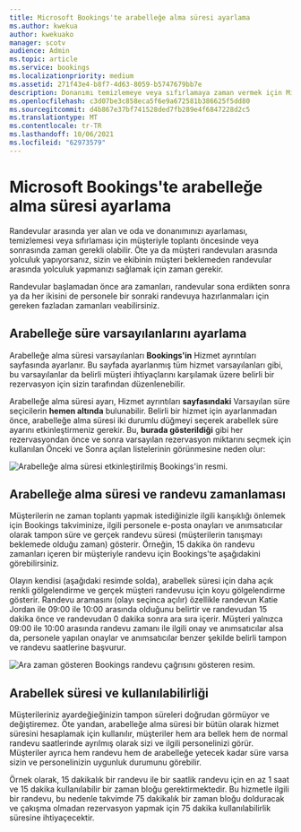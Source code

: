 ```yaml
---
title: Microsoft Bookings'te arabelleğe alma süresi ayarlama
ms.author: kwekua
author: kwekuako
manager: scotv
audience: Admin
ms.topic: article
ms.service: bookings
ms.localizationpriority: medium
ms.assetid: 271f43e4-b8f7-4d63-8059-b5747679bb7e
description: Donanımı temizlemeye veya sıfırlamaya zaman vermek için Microsoft Bookings'te bir randevudan önceki veya bir randevudan sonra arabelleğe kadar zaman ayarlayın.
ms.openlocfilehash: c3d07be3c858eca5f6e9a672581b386625f5dd80
ms.sourcegitcommit: d4b867e37bf741528ded7fb289e4f6847228d2c5
ms.translationtype: MT
ms.contentlocale: tr-TR
ms.lasthandoff: 10/06/2021
ms.locfileid: "62973579"
---
```

# <a name="set-buffer-time-in-microsoft-bookings"></a>Microsoft Bookings'te arabelleğe alma süresi ayarlama

Randevular arasında yer alan ve oda ve donanımınızı ayarlaması, temizlemesi veya sıfırlaması için müşteriyle toplantı öncesinde veya sonrasında zaman gerekli olabilir. Öte ya da müşteri randevuları arasında yolculuk yapıyorsanız, sizin ve ekibinin müşteri beklemeden randevular arasında yolculuk yapmanızı sağlamak için zaman gerekir.

Randevular başlamadan önce ara zamanları, randevular sona erdikten sonra ya da her ikisini de personele bir sonraki randevuya hazırlanmaları için gereken fazladan zamanları veabilirsiniz.

## <a name="set-buffer-time-defaults"></a>Arabelleğe süre varsayılanlarını ayarlama

Arabelleğe alma süresi varsayılanları **Bookings'in** Hizmet ayrıntıları sayfasında ayarlanır. Bu sayfada ayarlanmış tüm hizmet varsayılanları gibi, bu varsayılanlar da belirli müşteri  ihtiyaçlarını karşılamak üzere belirli bir rezervasyon için sizin tarafından düzenlenebilir.

Arabelleğe alma süresi ayarı, Hizmet ayrıntıları **sayfasındaki** Varsayılan süre seçicilerin **hemen altında** bulunabilir. Belirli bir hizmet için ayarlanmadan önce, arabelleğe alma süresi iki durumlu düğmeyi seçerek arabellek süre ayarını etkinleştirmeniz gerekir. Bu, **burada gösterildiği** gibi  her rezervasyondan önce ve sonra varsayılan rezervasyon miktarını seçmek için kullanılan Önceki ve Sonra açılan listelerinin görünmesine neden olur:

   ![Arabelleğe alma süresi etkinleştirilmiş Bookings'in resmi.](../media/bookings-buffertime.png)

## <a name="buffer-time-and-appointment-timing"></a>Arabelleğe alma süresi ve randevu zamanlaması

Müşterilerin ne zaman toplantı yapmak istediğinizle ilgili karışıklığı önlemek için Bookings takviminize, ilgili personele e-posta onayları ve anımsatıcılar olarak tampon süre ve gerçek randevu süresi (müşterilerin tanışmayı beklemede olduğu zaman) gösterir. Örneğin, 15 dakika ön randevu zamanları içeren bir müşteriyle randevu için Bookings'te aşağıdakini görebilirsiniz.

Olayın kendisi (aşağıdaki resimde solda), arabellek süresi için daha açık renkli gölgelendirme ve gerçek müşteri randevusu için koyu gölgelendirme gösterir. Randevu aramasını (olayı seçinca açılır) özellikle randevun Katie Jordan ile 09:00 ile 10:00 arasında olduğunu belirtir ve randevudan 15 dakika önce ve randevudan 0 dakika sonra ara sıra içerir. Müşteri yalnızca 09:00 ile 10:00 arasında randevu zamanı ile ilgili onay ve anımsatıcılar alsa da, personele yapılan onaylar ve anımsatıcılar benzer şekilde belirli tampon ve randevu saatlerine başvurur.

   ![Ara zaman gösteren Bookings randevu çağrısını gösteren resim.](../media/bookings-buffertime-callout.png)

## <a name="buffer-time-and-availability"></a>Arabellek süresi ve kullanılabilirliği

Müşterileriniz ayardeğieğinizin tampon süreleri doğrudan görmüyor ve değiştiremez. Öte yandan, arabelleğe alma süresi bir bütün olarak hizmet süresini hesaplamak için kullanılır, müşteriler hem ara bellek hem de normal randevu saatlerinde ayrılmış olarak sizi ve ilgili personelinizi görür. Müşteriler ayrıca hem randevu hem de arabelleğe yetecek kadar süre varsa sizin ve personelinizin uygunluk durumunu görebilir.

Örnek olarak, 15 dakikalık bir randevu ile bir saatlik randevu için en az 1 saat ve 15 dakika kullanılabilir bir zaman bloğu gerektirmektedir. Bu hizmetle ilgili bir randevu, bu nedenle takvimde 75 dakikalık bir zaman bloğu dolduracak ve çakışma olmadan rezervasyon yapmak için 75 dakika kullanılabilirlik süresine ihtiyaçecektir.
